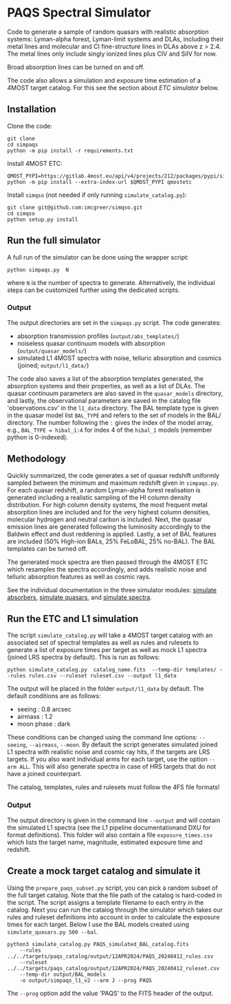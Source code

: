 # PAQS Spectral Simulator


Code to generate a sample of random quasars with realistic absorption systems:
Lyman-alpha forest, Lyman-limit systems and DLAs, including their metal lines
and molecular and CI fine-structure lines in DLAs above z > 2.4.
The metal lines only include singly ionized lines plus CIV and SiIV for now.

Broad absorption lines can be turned on and off.

The code also allows a simulation and exposure time estimation of a 4MOST target catalog.
For this see the section about *ETC simulator* below.


## Installation

Clone the code:
    
    git clone 
    cd simpaqs
    python -m pip install -r requirements.txt


Install 4MOST ETC:

    QMOST_PYPI=https://gitlab.4most.eu/api/v4/projects/212/packages/pypi/simple
    python -m pip install --extra-index-url $QMOST_PYPI qmostetc


Install `simqso` (not needed if only running `simulate_catalog.py`):

    git clone git@github.com:imcgreer/simqso.git
    cd simqso
    python setup.py install


## Run the full simulator

A full run of the simulator can be done using the wrapper script:

    python simpaqs.py  N


where `N` is the number of spectra to generate.
Alternatively, the individual steps can be customized further using the dedicated scripts. 


### Output
The output directories are set in the `simpaqs.py` script. The code generates: 
 - absorption transmission profiles (`output/abs_templates/`)
 - noiseless quasar continuum models with absorption (`output/quasar_models/`)
 - simulated L1 4MOST spectra with noise, telluric absorption and cosmics (joined; `output/l1_data/`)

The code also saves a list of the absorption templates generated,
the absorption systems and their properties, as well as a list of DLAs.
The quasar continuum parameters are also saved in the `quasar_models` directory,
and lastly, the observational parameters are saved in the catalog file 'observations.csv'
in the `l1_data` directory.
The BAL template type is given in the quasar model list `BAL_TYPE` and refers to the set of models
in the BAL/ directory. The number following the `:` gives the index of the model array, e.g.,
`BAL_TYPE = hibal_1:4` for index 4 of the `hibal_1` models (remember python is 0-indexed).


## Methodology

Quickly summarized, the code generates a set of quasar redshift uniformly sampled between
the minimum and maximum redshift given in `simpaqs.py`. For each quasar redshift, a random
Lyman-alpha forest realisation is generated including a realistic sampling of the HI column
density distribution. For high column density systems, the most frequent metal absorption lines
are included and for the very highest column densities, molecular hydrogen and neutral carbon is included.
Next, the quasar emission lines are generated following the luminosity accordingly to the Baldwin effect
and dust reddening is applied.
Lastly, a set of BAL features are included (50% High-ion BALs, 25% FeLoBAL, 25% no-BAL). The BAL templates
can be turned off.

The generated mock spectra are then passed through the 4MOST ETC which resamples the spectra accordingly,
and adds realistic noise and telluric absorption features as well as cosmic rays.

See the individual documentation in the three simulator modules:
[simulate absorbers](simulate_absorbers.py), [simulate quasars](simulate_quasars.py),
and [simulate spectra](simulate_spectra.py).




## Run the ETC and L1 simulation

The script `simulate_catalog.py` will take a 4MOST target catalog with an associated
set of spectral templates as well as rules and rulesets to generate a list of exposure
times per target as well as mock L1 spectra (joined LRS spectra by default). This is run as follows:

    python simulate_catalog.py  catalog_name.fits  --temp-dir templates/ --rules rules.csv --ruleset ruleset.csv --output l1_data

The output will be placed in the folder `output/l1_data` by default. The default conditions are as follows:

 - seeing : 0.8 arcsec
 - airmass : 1.2
 - moon phase : dark

These conditions can be changed using the command line options: `--seeing`, `--airmass`, `--moon`.
By default the script generates simulated joined L1 spectra with realistic noise and cosmic ray hits, if the targets are LRS targets. If you also want individual arms for each target, use the option `--arm ALL`. This will also generate spectra in case of HRS targets that do not have a joined counterpart.

The catalog, templates, rules and rulesets must follow the 4FS file formats!

### Output

The output directory is given in the command line `--output` and will contain the simulated L1 spectra (see the L1 pipeline documentationand DXU for format definitions). This folder will also contain a file `exposure_times.csv` which lists the target name, magnitude, estimated exposure time and redshift.


## Create a mock target catalog and simulate it

Using the `prepare_paqs_subset.py` script, you can pick a random subset of the full target catalog. Note that the file path of the catalog is hard-coded in the script. The script assigns a template filename to each entry in the catalog.
Next you can run the catalog through the simulator which takes our rules and ruleset definitions into account in order to calculate the exposure times for each target. Below I use the BAL models created using `simulate_quasars.py 500 --bal`.

    python3 simulate_catalog.py PAQS_simulated_BAL_catalog.fits
        --rules ../../targets/paqs_catalog/output/12APR2024/PAQS_20240412_rules.csv
        --ruleset ../../targets/paqs_catalog/output/12APR2024/PAQS_20240412_ruleset.csv
        --temp-dir output/BAL_models
        -o output/simpaqs_l1_v2 --arm J --prog PAQS

The `--prog` option add the value 'PAQS' to the FITS header of the output.

